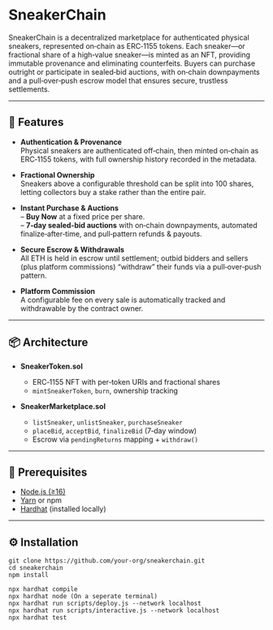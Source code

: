 # SneakerChain

SneakerChain is a decentralized marketplace for authenticated physical sneakers, represented on‑chain as ERC‑1155 tokens. Each sneaker—or fractional share of a high‑value sneaker—is minted as an NFT, providing immutable provenance and eliminating counterfeits. Buyers can purchase outright or participate in sealed‑bid auctions, with on‑chain downpayments and a pull‑over‑push escrow model that ensures secure, trustless settlements.

---

## 🚀 Features

- **Authentication & Provenance**  
  Physical sneakers are authenticated off‑chain, then minted on‑chain as ERC‑1155 tokens, with full ownership history recorded in the metadata.

- **Fractional Ownership**  
  Sneakers above a configurable threshold can be split into 100 shares, letting collectors buy a stake rather than the entire pair.

- **Instant Purchase & Auctions**  
  – **Buy Now** at a fixed price per share.  
  – **7‑day sealed‑bid auctions** with on‑chain downpayments, automated finalize‑after‑time, and pull‑pattern refunds & payouts.

- **Secure Escrow & Withdrawals**  
  All ETH is held in escrow until settlement; outbid bidders and sellers (plus platform commissions) “withdraw” their funds via a pull‑over‑push pattern.

- **Platform Commission**  
  A configurable fee on every sale is automatically tracked and withdrawable by the contract owner.

---

## 📦 Architecture

- **SneakerToken.sol**  
  - ERC‑1155 NFT with per‑token URIs and fractional shares  
  - `mintSneakerToken`, `burn`, ownership tracking  

- **SneakerMarketplace.sol**  
  - `listSneaker`, `unlistSneaker`, `purchaseSneaker`  
  - `placeBid`, `acceptBid`, `finalizeBid` (7‑day window)  
  - Escrow via `pendingReturns` mapping + `withdraw()`  

---

## 🔧 Prerequisites

- [Node.js (≥16)](https://nodejs.org/)  
- [Yarn](https://yarnpkg.com/) or npm  
- [Hardhat](https://hardhat.org/) (installed locally)  

---

## ⚙️ Installation

```shell
git clone https://github.com/your‑org/sneakerchain.git
cd sneakerchain
npm install

npx hardhat compile
npx hardhat node (On a seperate terminal)
npx hardhat run scripts/deploy.js --network localhost
npx hardhat run scripts/interactive.js --network localhost
npx hardhat test
```


